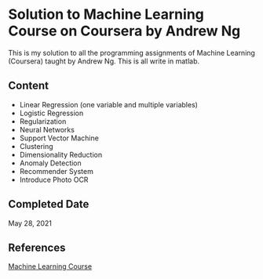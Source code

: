 # Solution to Machine Learning Course on Coursera by Andrew Ng
This is my solution to all the programming assignments of Machine Learning (Coursera) taught by Andrew Ng. 
This is all write in matlab.

## Content
- Linear Regression (one variable and multiple variables)
- Logistic Regression
- Regularization
- Neural Networks
- Support Vector Machine
- Clustering
- Dimensionality Reduction
- Anomaly Detection
- Recommender System
- Introduce Photo OCR

## Completed Date
May 28, 2021

## References
[Machine Learning Course](https://www.coursera.org/learn/machine-learning)
